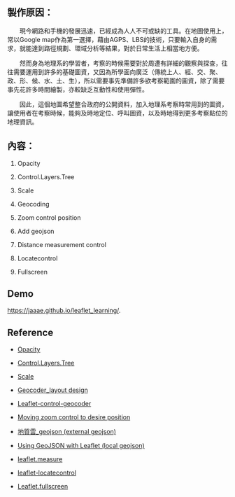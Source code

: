 ## 製作原因：

&emsp;&emsp;現今網路和手機的發展迅速，已經成為人人不可或缺的工具。在地圖使用上，常以Google map作為第一選擇，藉由AGPS、LBS的技術，只要輸入自身的需求，就能達到路徑規劃、環域分析等結果，對於日常生活上相當地方便。
  
&emsp;&emsp;然而身為地理系的學習者，考察的時候需要對於周遭有詳細的觀察與探查，往往需要運用到許多的基礎圖資，又因為所學面向廣泛（傳統上人、經、交、聚、政、形、候、水、土、生），所以需要事先準備許多欲考察範圍的圖資，除了需要事先花許多時間繪製，亦較缺乏互動性和使用彈性。
  
&emsp;&emsp;因此，這個地圖希望整合政府的公開資料，加入地理系考察時常用到的圖資，讓使用者在考察時候，能夠及時地定位、呼叫圖資，以及時地得到更多考察點位的地理資訊。



## 內容：

1. Opacity

2. Control.Layers.Tree

3. Scale

4. Geocoding

5. Zoom control position

6. Add geojson

7. Distance measurement control

8. Locatecontrol

9. Fullscreen




## Demo
https://jaaae.github.io/leaflet_learning/.

## Reference 
+ [Opacity](https://github.com/dayjournal/Leaflet.Control.Opacity )

+ [Control.Layers.Tree](https://github.com/jjimenezshaw/Leaflet.Control.Layers.Tree)

+ [Scale](https://www.youtube.com/watch?v=SfBkBBM4U8U )

+ [Geocoder_layout design](https://gis.stackexchange.com/questions/325945/search-control-on-leaflet) 

+ [Leaflet-control-geocoder]( https://github.com/perliedman/leaflet-control-geocoder)

+ [Moving zoom control to desire position](https://stackoverflow.com/questions/33614912/how-to-locate-leaflet-zoom-control-in-a-desired-position)

+ [地質雲_geojson (external geojson)](https://www.geologycloud.tw/data/zh-tw)

+ [Using GeoJSON with Leaflet (local geojson)](https://leafletjs.com/examples/geojson/)

+ [leaflet.measure](https://github.com/aprilandjan/leaflet.measure)

+ [leaflet-locatecontrol](https://github.com/domoritz/leaflet-locatecontrol)

+ [Leaflet.fullscreen](https://github.com/Leaflet/Leaflet.fullscreen)
